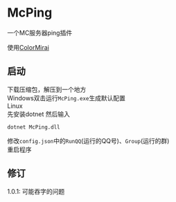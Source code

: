 # McPing 
一个MC服务器ping插件

使用[ColorMirai](https://github.com/Coloryr/ColorMirai)

## 启动
下载压缩包，解压到一个地方  
Windows双击运行`McPing.exe`生成默认配置  
Linux  
先安装dotnet
然后输入
```
dotnet McPing.dll
```
修改`config.json`中的`RunQQ`(运行的QQ号)、`Group`(运行的群)  
重启程序

## 修订
1.0.1: 可能吞字的问题